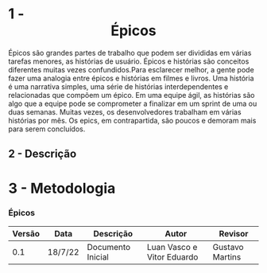# 1 - <center> Épicos

Épicos são grandes partes de trabalho que podem ser divididas em várias tarefas menores, as histórias de usuário.
Épicos e histórias são conceitos diferentes muitas vezes confundidos.Para esclarecer melhor, a gente pode fazer uma analogia entre épicos e histórias em filmes e livros.
Uma história é uma narrativa simples, uma série de histórias interdependentes e relacionadas que compõem um épico.
Em uma equipe ágil, as histórias são algo que a equipe pode se comprometer a finalizar em um sprint de uma ou duas semanas. Muitas vezes, os desenvolvedores trabalham em várias histórias por mês. Os epics, em contrapartida, são poucos e demoram mais para serem concluídos.

## 2 - Descrição 

# 3 - Metodologia 

### Épicos

| Versão | Data | Descrição | Autor | Revisor |
|--------|------|-------|-----------| ------- |
| 0.1 | 18/7/22 | Documento Inicial | Luan Vasco e Vitor Eduardo| Gustavo Martins |
